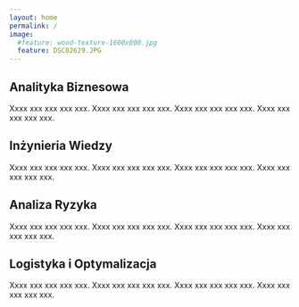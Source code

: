 ```yaml
---
layout: home
permalink: /
image:
  #feature: wood-texture-1600x800.jpg
  feature: DSC02629.JPG
---
```


<div class="tiles">

<div class="tile">
  <h2 class="post-title">Analityka Biznesowa</h2>
  <p class="post-excerpt">Xxxx xxx xxx xxx xxx. Xxxx xxx xxx xxx xxx. Xxxx xxx xxx xxx xxx. Xxxx xxx xxx xxx xxx.</p>
</div><!-- /.tile -->

<div class="tile">
  <h2 class="post-title">Inżynieria Wiedzy</h2>
  <p class="post-excerpt">Xxxx xxx xxx xxx xxx. Xxxx xxx xxx xxx xxx. Xxxx xxx xxx xxx xxx. Xxxx xxx xxx xxx xxx.</p>
</div><!-- /.tile -->

<div class="tile">
  <h2 class="post-title">Analiza Ryzyka</h2>
  <p class="post-excerpt">Xxxx xxx xxx xxx xxx. Xxxx xxx xxx xxx xxx. Xxxx xxx xxx xxx xxx. Xxxx xxx xxx xxx xxx.</p>
</div><!-- /.tile -->

<div class="tile">
  <h2 class="post-title">Logistyka i Optymalizacja</h2>
  <p class="post-excerpt">Xxxx xxx xxx xxx xxx. Xxxx xxx xxx xxx xxx. Xxxx xxx xxx xxx xxx. Xxxx xxx xxx xxx xxx.</p>
</div><!-- /.tile -->

</div><!-- /.tiles -->